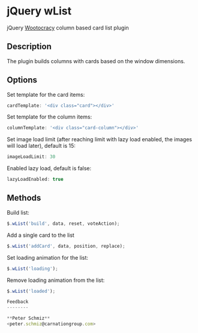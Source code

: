 jQuery wList
================

jQuery [Wootocracy](http://wootocracy.com) column based card list plugin

Description
-----------

The plugin builds columns with cards based on the window dimensions.

Options
-------

Set template for the card items:

```javascript
cardTemplate: '<div class="card"></div>'
```

Set template for the column items:

```javascript
columnTemplate: '<div class="card-column"></div>'
```

Set image load limit (after reaching limit with lazy load enabled, the images will load later), default is 15:

```javascript
imageLoadLimit: 30
```

Enabled lazy load, default is false:

```javascript
lazyLoadEnabled: true
```

Methods
-------

Build list:

```javascript
$.wList('build', data, reset, voteAction);
```

Add a single card to the list

```javascript
$.wList('addCard', data, position, replace);
```

Set loading animation for the list:

```javascript
$.wList('loading');
```

Remove loading animation from the list:

```javascript
$.wList('loaded');

Feedback
--------

**Peter Schmiz**
<peter.schmiz@carnationgroup.com>